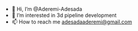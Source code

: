 - 👋 Hi, I’m @Aderemi-Adesada
- 👀 I’m interested in 3d pipeline development
- 📫 How to reach me adesadaaderemi@gmail.com

<!---
Aderemi-Adesada/Aderemi-Adesada is a ✨ special ✨ repository because its `README.md` (this file) appears on your GitHub profile.
You can click the Preview link to take a look at your changes.
--->
